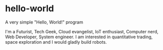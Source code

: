 # hello-world
A very simple "Hello, World!" program

I'm a Futurist, Tech Geek, Cloud evangelist, IoT enthusiast, Computer nerd, Web Developer, System engineer. I am interested in quantitative trading, space exploration and I would gladly build robots.
